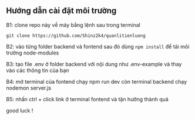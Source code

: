  ## Hướng dẫn cài đặt môi trường
 B1: clone repo này về máy bằng lệnh sau trong terminal 
 ```
 git clone https://github.com/Shinz2k4/quanlitienluong
 ```
 B2: vào từng folder backend và fontend sau đó dùng ``` npm install ``` để tải môi trường node-modules   
 
 B3: tạo file .env ở folder backend với nội dung như .env-example và thay vào các thông tin của bạn 
 
 
 B4: mở terminal của fontend chạy npm run dev còn terminal backend chạy nodemon server.js
 
 
 B5: nhấn ctrl + click link ở terminal fontend và tận hưởng thành quả 


 good luck ! 
